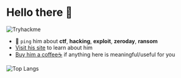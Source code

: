 # Hello there 👋

<img src="https://tryhackme-badges.s3.amazonaws.com/RemusLeung.png" alt="Tryhackme" />

- 💬 `ping` him about **ctf**, **hacking**, **exploit**, **zeroday**, **ransom**
- [Visit his site](https://remusdbd.github.io) to learn about him
- [Buy him a coffee☕](https://buymeacoffee.com/remusdbd) if anything here is meaningful/useful for you 




![Top Langs](https://github-readme-stats.vercel.app/api/top-langs/?username=RemusDBD&langs_count=99&layout=compact)

